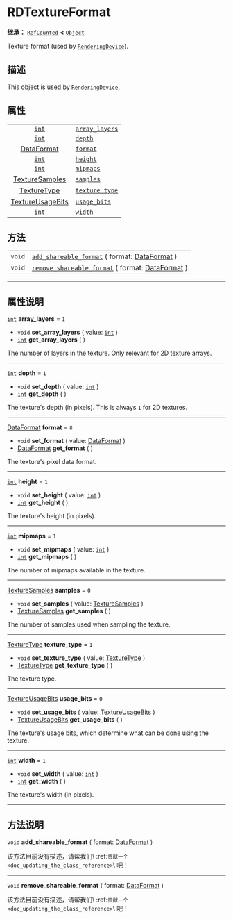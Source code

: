 <!-- ⚠ 请勿编辑本文件 ⚠ -->
<!-- 本文档使用脚本从 WeDot 引擎源码仓库生成。 -->
<!-- 生成脚本：https://github.com/WeDot-Engine/WeDot/tree/master/doc/tools/make_md.py； -->
<!-- 原文件：https://github.com/WeDot-Engine/WeDot/tree/master/doc/classes/RDTextureFormat.xml。 -->

<div id="_class_rdtextureformat"></div>

# RDTextureFormat

**继承：** [`RefCounted`](class_refcounted.md) **<** [`Object`](class_object.md)

Texture format (used by [`RenderingDevice`](class_renderingdevice.md)).

## 描述

This object is used by [`RenderingDevice`](class_renderingdevice.md).

## 属性

|||
|:-:|:--|
| [`int`](class_int.md)                                      | [`array_layers`](class_rdtextureformat.md#class_rdtextureformat_property_array_layers) | ``1`` |
| [`int`](class_int.md)                                      | [`depth`](class_rdtextureformat.md#class_rdtextureformat_property_depth)               | ``1`` |
| [DataFormat](#enum_renderingdevice_dataformat)             | [`format`](class_rdtextureformat.md#class_rdtextureformat_property_format)             | ``8`` |
| [`int`](class_int.md)                                      | [`height`](class_rdtextureformat.md#class_rdtextureformat_property_height)             | ``1`` |
| [`int`](class_int.md)                                      | [`mipmaps`](class_rdtextureformat.md#class_rdtextureformat_property_mipmaps)           | ``1`` |
| [TextureSamples](#enum_renderingdevice_texturesamples)     | [`samples`](class_rdtextureformat.md#class_rdtextureformat_property_samples)           | ``0`` |
| [TextureType](#enum_renderingdevice_texturetype)           | [`texture_type`](class_rdtextureformat.md#class_rdtextureformat_property_texture_type) | ``1`` |
| [TextureUsageBits](#enum_renderingdevice_textureusagebits) | [`usage_bits`](class_rdtextureformat.md#class_rdtextureformat_property_usage_bits)     | ``0`` |
| [`int`](class_int.md)                                      | [`width`](class_rdtextureformat.md#class_rdtextureformat_property_width)               | ``1`` |

## 方法

|||
|:-:|:--|
| `void` | [`add_shareable_format`](class_rdtextureformat.md#class_rdtextureformat_method_add_shareable_format) ( format: [DataFormat](#enum_renderingdevice_dataformat) )       |
| `void` | [`remove_shareable_format`](class_rdtextureformat.md#class_rdtextureformat_method_remove_shareable_format) ( format: [DataFormat](#enum_renderingdevice_dataformat) ) |

<!-- rst-class:: classref-section-separator -->

---

## 属性说明

<div id="_class_rdtextureformat_property_array_layers"></div>

[`int`](class_int.md) **array_layers** = ``1`` <div id="class_rdtextureformat_property_array_layers"></div>

- `void` **set_array_layers** ( value: [`int`](class_int.md) )
- [`int`](class_int.md) **get_array_layers** ( )

The number of layers in the texture. Only relevant for 2D texture arrays.

<!-- rst-class:: classref-item-separator -->

---

<div id="_class_rdtextureformat_property_depth"></div>

[`int`](class_int.md) **depth** = ``1`` <div id="class_rdtextureformat_property_depth"></div>

- `void` **set_depth** ( value: [`int`](class_int.md) )
- [`int`](class_int.md) **get_depth** ( )

The texture's depth (in pixels). This is always `1` for 2D textures.

<!-- rst-class:: classref-item-separator -->

---

<div id="_class_rdtextureformat_property_format"></div>

[DataFormat](#enum_renderingdevice_dataformat) **format** = ``8`` <div id="class_rdtextureformat_property_format"></div>

- `void` **set_format** ( value: [DataFormat](#enum_renderingdevice_dataformat) )
- [DataFormat](#enum_renderingdevice_dataformat) **get_format** ( )

The texture's pixel data format.

<!-- rst-class:: classref-item-separator -->

---

<div id="_class_rdtextureformat_property_height"></div>

[`int`](class_int.md) **height** = ``1`` <div id="class_rdtextureformat_property_height"></div>

- `void` **set_height** ( value: [`int`](class_int.md) )
- [`int`](class_int.md) **get_height** ( )

The texture's height (in pixels).

<!-- rst-class:: classref-item-separator -->

---

<div id="_class_rdtextureformat_property_mipmaps"></div>

[`int`](class_int.md) **mipmaps** = ``1`` <div id="class_rdtextureformat_property_mipmaps"></div>

- `void` **set_mipmaps** ( value: [`int`](class_int.md) )
- [`int`](class_int.md) **get_mipmaps** ( )

The number of mipmaps available in the texture.

<!-- rst-class:: classref-item-separator -->

---

<div id="_class_rdtextureformat_property_samples"></div>

[TextureSamples](#enum_renderingdevice_texturesamples) **samples** = ``0`` <div id="class_rdtextureformat_property_samples"></div>

- `void` **set_samples** ( value: [TextureSamples](#enum_renderingdevice_texturesamples) )
- [TextureSamples](#enum_renderingdevice_texturesamples) **get_samples** ( )

The number of samples used when sampling the texture.

<!-- rst-class:: classref-item-separator -->

---

<div id="_class_rdtextureformat_property_texture_type"></div>

[TextureType](#enum_renderingdevice_texturetype) **texture_type** = ``1`` <div id="class_rdtextureformat_property_texture_type"></div>

- `void` **set_texture_type** ( value: [TextureType](#enum_renderingdevice_texturetype) )
- [TextureType](#enum_renderingdevice_texturetype) **get_texture_type** ( )

The texture type.

<!-- rst-class:: classref-item-separator -->

---

<div id="_class_rdtextureformat_property_usage_bits"></div>

[TextureUsageBits](#enum_renderingdevice_textureusagebits) **usage_bits** = ``0`` <div id="class_rdtextureformat_property_usage_bits"></div>

- `void` **set_usage_bits** ( value: [TextureUsageBits](#enum_renderingdevice_textureusagebits) )
- [TextureUsageBits](#enum_renderingdevice_textureusagebits) **get_usage_bits** ( )

The texture's usage bits, which determine what can be done using the texture.

<!-- rst-class:: classref-item-separator -->

---

<div id="_class_rdtextureformat_property_width"></div>

[`int`](class_int.md) **width** = ``1`` <div id="class_rdtextureformat_property_width"></div>

- `void` **set_width** ( value: [`int`](class_int.md) )
- [`int`](class_int.md) **get_width** ( )

The texture's width (in pixels).

<!-- rst-class:: classref-section-separator -->

---

## 方法说明

<div id="_class_rdtextureformat_method_add_shareable_format"></div>

`void` **add_shareable_format** ( format: [DataFormat](#enum_renderingdevice_dataformat) )<div id="class_rdtextureformat_method_add_shareable_format"></div>

该方法目前没有描述，请帮我们\ :ref:`贡献一个 <doc_updating_the_class_reference>`\ 吧！

<!-- rst-class:: classref-item-separator -->

---

<div id="_class_rdtextureformat_method_remove_shareable_format"></div>

`void` **remove_shareable_format** ( format: [DataFormat](#enum_renderingdevice_dataformat) )<div id="class_rdtextureformat_method_remove_shareable_format"></div>

该方法目前没有描述，请帮我们\ :ref:`贡献一个 <doc_updating_the_class_reference>`\ 吧！

[^virtual]: 本方法通常需要用户覆盖才能生效。
[^const]: 本方法无副作用，不会修改该实例的任何成员变量。
[^vararg]: 本方法除了能接受在此处描述的参数外，还能够继续接受任意数量的参数。
[^constructor]: 本方法用于构造某个类型。
[^static]: 调用本方法无需实例，可直接使用类名进行调用。
[^operator]: 本方法描述的是使用本类型作为左操作数的有效运算符。
[^bitfield]: 这个值是由下列位标志构成位掩码的整数。
[^void]: 无返回值。

